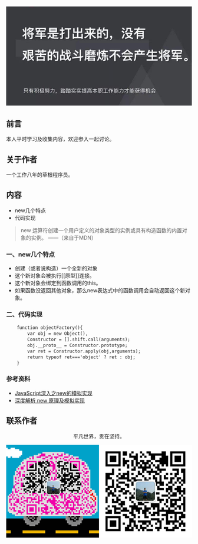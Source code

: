 ![image](../img/timg.jpg)
<br>

## 前言

本人平时学习及收集内容，欢迎参入一起讨论。

## 关于作者

一个工作八年的草根程序员。

## 内容

- new几个特点
- 代码实现

> new 运算符创建一个用户定义的对象类型的实例或具有构造函数的内置对象的实例。 ——（来自于MDN）


### 一、new几个特点

- 创建（或者说构造）一个全新的对象
- 这个新对象会被执行\[\[原型\]\]连接。
- 这个新对象会绑定到函数调用的this。
- 如果函数没返回其他对象，那么new表达式中的函数调用会自动返回这个新对象。

### 二、代码实现

```
    function objectFactory(){
        var obj = new Object(),
        Constructor = [].shift.call(arguments);
        obj.__proto__ = Constructor.prototype;
        var ret = Constructor.apply(obj,arguments);
        return typeof ret==='object' ? ret : obj;
    }

```

### 参考资料

- [JavaScript深入之new的模拟实现](https://github.com/mqyqingfeng/Blog/issues/13)
- [深度解析 new 原理及模拟实现](https://github.com/yygmind/blog/issues/24)

## 联系作者

<div align="center">
    <p>
        平凡世界，贵在坚持。
    </p>
    <img src="../img/contact.png" />
</div>
